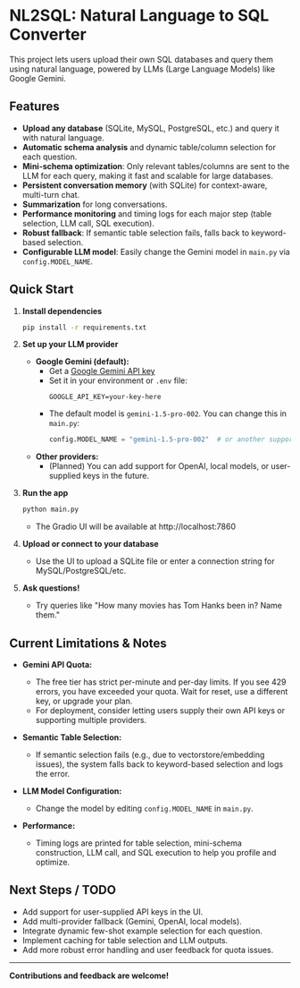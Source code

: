 # NL2SQL: Natural Language to SQL Converter

This project lets users upload their own SQL databases and query them using natural language, powered by LLMs (Large Language Models) like Google Gemini.

## Features
- **Upload any database** (SQLite, MySQL, PostgreSQL, etc.) and query it with natural language.
- **Automatic schema analysis** and dynamic table/column selection for each question.
- **Mini-schema optimization**: Only relevant tables/columns are sent to the LLM for each query, making it fast and scalable for large databases.
- **Persistent conversation memory** (with SQLite) for context-aware, multi-turn chat.
- **Summarization** for long conversations.
- **Performance monitoring** and timing logs for each major step (table selection, LLM call, SQL execution).
- **Robust fallback**: If semantic table selection fails, falls back to keyword-based selection.
- **Configurable LLM model**: Easily change the Gemini model in `main.py` via `config.MODEL_NAME`.

## Quick Start

1. **Install dependencies**
   ```bash
   pip install -r requirements.txt
   ```

2. **Set up your LLM provider**
   - **Google Gemini (default):**
     - Get a [Google Gemini API key](https://ai.google.dev/)
     - Set it in your environment or `.env` file:
       ```
       GOOGLE_API_KEY=your-key-here
       ```
     - The default model is `gemini-1.5-pro-002`. You can change this in `main.py`:
       ```python
       config.MODEL_NAME = "gemini-1.5-pro-002"  # or another supported model
       ```
   - **Other providers:**
     - (Planned) You can add support for OpenAI, local models, or user-supplied keys in the future.

3. **Run the app**
   ```bash
   python main.py
   ```
   - The Gradio UI will be available at http://localhost:7860

4. **Upload or connect to your database**
   - Use the UI to upload a SQLite file or enter a connection string for MySQL/PostgreSQL/etc.

5. **Ask questions!**
   - Try queries like "How many movies has Tom Hanks been in? Name them."

## Current Limitations & Notes

- **Gemini API Quota:**
  - The free tier has strict per-minute and per-day limits. If you see 429 errors, you have exceeded your quota. Wait for reset, use a different key, or upgrade your plan.
  - For deployment, consider letting users supply their own API keys or supporting multiple providers.

- **Semantic Table Selection:**
  - If semantic selection fails (e.g., due to vectorstore/embedding issues), the system falls back to keyword-based selection and logs the error.

- **LLM Model Configuration:**
  - Change the model by editing `config.MODEL_NAME` in `main.py`.

- **Performance:**
  - Timing logs are printed for table selection, mini-schema construction, LLM call, and SQL execution to help you profile and optimize.

## Next Steps / TODO
- Add support for user-supplied API keys in the UI.
- Add multi-provider fallback (Gemini, OpenAI, local models).
- Integrate dynamic few-shot example selection for each question.
- Implement caching for table selection and LLM outputs.
- Add more robust error handling and user feedback for quota issues.

---

**Contributions and feedback are welcome!** 